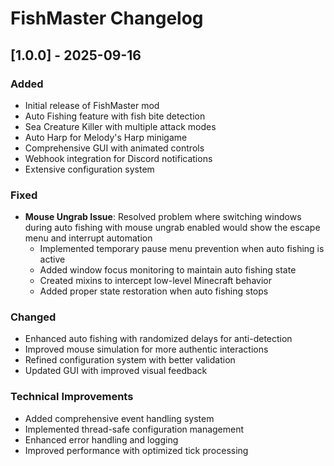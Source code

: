 # FishMaster Changelog

## [1.0.0] - 2025-09-16

### Added
- Initial release of FishMaster mod
- Auto Fishing feature with fish bite detection
- Sea Creature Killer with multiple attack modes
- Auto Harp for Melody's Harp minigame
- Comprehensive GUI with animated controls
- Webhook integration for Discord notifications
- Extensive configuration system

### Fixed
- **Mouse Ungrab Issue**: Resolved problem where switching windows during auto fishing with mouse ungrab enabled would show the escape menu and interrupt automation
  - Implemented temporary pause menu prevention when auto fishing is active
  - Added window focus monitoring to maintain auto fishing state
  - Created mixins to intercept low-level Minecraft behavior
  - Added proper state restoration when auto fishing stops

### Changed
- Enhanced auto fishing with randomized delays for anti-detection
- Improved mouse simulation for more authentic interactions
- Refined configuration system with better validation
- Updated GUI with improved visual feedback

### Technical Improvements
- Added comprehensive event handling system
- Implemented thread-safe configuration management
- Enhanced error handling and logging
- Improved performance with optimized tick processing